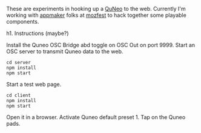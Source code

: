These are experiments in hooking up a [QuNeo](http://www.keithmcmillen.com/QuNeo/tour)
to the web. Currently I'm working with [appmaker](http://appmaker.mozillalabs.com/)
folks at [mozfest](http://mozillafestival.org/) to hack together some playable components.


h1. Instructions (maybe?)

Install the Quneo OSC Bridge abd toggle on OSC Out on port 9999.
Start an OSC server to transmit Quneo data to the web.

    cd server
    npm install
    npm start

Start a test web page.

    cd client
    npm install
    npm start

Open it in a browser. Activate Quneo default preset 1. Tap on the Quneo pads.
